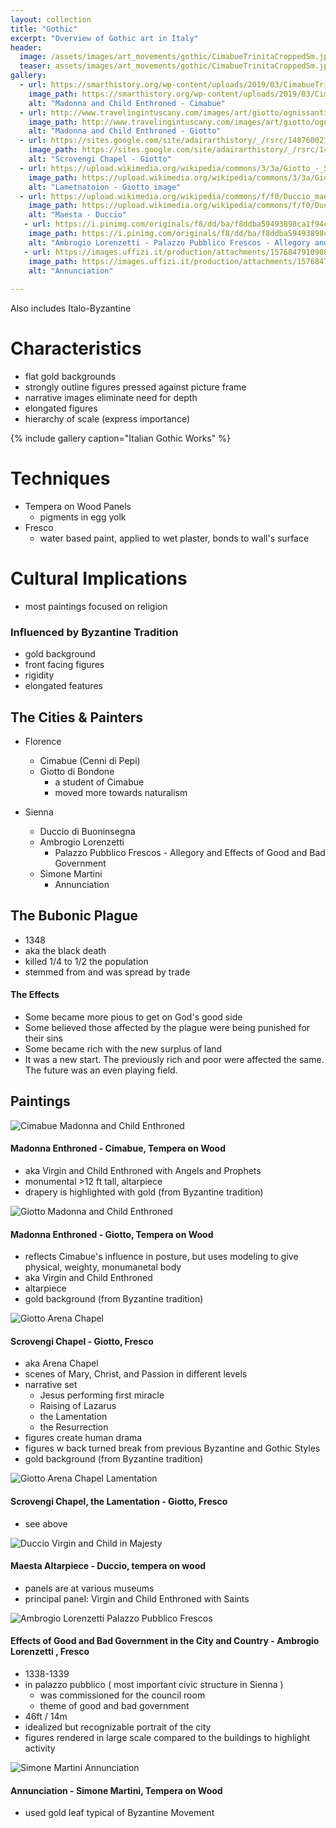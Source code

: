 ```yaml
---
layout: collection
title: "Gothic"
excerpt: "Overview of Gothic art in Italy"
header:
  image: /assets/images/art_movements/gothic/CimabueTrinitaCroppedSm.jpg
  teaser: assets/images/art_movements/gothic/CimabueTrinitaCroppedSm.jpg
gallery:
  - url: https://smarthistory.org/wp-content/uploads/2019/03/CimabueTrinitaCroppedSm.jpg 
    image_path: https://smarthistory.org/wp-content/uploads/2019/03/CimabueTrinitaCroppedSm.jpg 
    alt: "Madonna and Child Enthroned - Cimabue"
  - url: http://www.travelingintuscany.com/images/art/giotto/ognissantimadonna700.jpg
    image_path: http://www.travelingintuscany.com/images/art/giotto/ognissantimadonna700.jpg
    alt: "Madonna and Child Enthroned - Giotto"
  - url: https://sites.google.com/site/adairarthistory/_/rsrc/1487600272497/iii-early-europe-and-colonial-americas/63-arena-scrovegni-chapel-including-lamentation/114200.jpg
    image_path: https://sites.google.com/site/adairarthistory/_/rsrc/1487600272497/iii-early-europe-and-colonial-americas/63-arena-scrovegni-chapel-including-lamentation/114200.jpg
    alt: "Scrovengi Chapel - Giotto"
  - url: https://upload.wikimedia.org/wikipedia/commons/3/3a/Giotto_-_Scrovegni_-_-36-_-_Lamentation_%28The_Mourning_of_Christ%29_adj.jpg
    image_path: https://upload.wikimedia.org/wikipedia/commons/3/3a/Giotto_-_Scrovegni_-_-36-_-_Lamentation_%28The_Mourning_of_Christ%29_adj.jpg
    alt: "Lametnatoion - Giotto image"
  - url: https://upload.wikimedia.org/wikipedia/commons/f/f0/Duccio_maesta1021.jpg 
    image_path: https://upload.wikimedia.org/wikipedia/commons/f/f0/Duccio_maesta1021.jpg
    alt: "Maesta - Duccio"
   - url: https://i.pinimg.com/originals/f8/dd/ba/f8ddba59493898ca1f94c7dcae37e7eb.jpg 
    image_path: https://i.pinimg.com/originals/f8/dd/ba/f8ddba59493898ca1f94c7dcae37e7eb.jpg
    alt: "Ambrogio Lorenzetti - Palazzo Pubblico Frescos - Allegory and Effects of Good and Bad Government"
   - url: https://images.uffizi.it/production/attachments/1576847910908083-02-simone-martini.jpg?ixlib=rails-2.1.3&w=1200&h=800&fit=clip&crop=center&fm=pjpg&auto=compress
    image_path: https://images.uffizi.it/production/attachments/1576847910908083-02-simone-martini.jpg?ixlib=rails-2.1.3&w=1200&h=800&fit=clip&crop=center&fm=pjpg&auto=compress
    alt: "Annunciation"
    
---
```

Also includes Italo-Byzantine

# Characteristics 
* flat gold backgrounds 
* strongly outline figures pressed against picture frame
* narrative images eliminate need for depth
* elongated figures
* hierarchy of scale (express importance)

{% include gallery caption="Italian Gothic Works" %}


# Techniques
* Tempera on Wood Panels
  * pigments in egg yolk
* Fresco
  * water based paint, applied to wet plaster, bonds to wall's surface

# Cultural Implications
* most paintings focused on religion

### Influenced by Byzantine Tradition
* gold background
* front facing figures
* rigidity
* elongated features 

## The Cities & Painters

* Florence
  * Cimabue (Cenni di Pepi)
  * Giotto di Bondone
    * a student of Cimabue
    * moved more towards naturalism 
    
* Sienna
  * Duccio di Buoninsegna
  * Ambrogio Lorenzetti
    * Palazzo Pubblico Frescos - Allegory and Effects of Good and Bad Government
  * Simone Martini
    * Annunciation
    
## The Bubonic Plague
* 1348
* aka the black death
* killed 1/4 to 1/2 the population
* stemmed from and was spread by trade
#### The Effects
* Some became more pious to get on God's good side
* Some believed those affected by the plague were being punished for their sins
* Some became rich with the new surplus of land 
* It was a new start. The previously rich and poor were affected the same. The future was an even playing field. 


## Paintings

![Cimabue Madonna and Child Enthroned](https://smarthistory.org/wp-content/uploads/2019/03/CimabueTrinitaCroppedSm.jpg "Cimabue - Madonna and Child Enthroned")
#### Madonna Enthroned - Cimabue, Tempera on Wood
* aka Virgin and Child Enthroned with Angels and Prophets
* monumental >12 ft tall, altarpiece
* drapery is highlighted with gold (from Byzantine tradition)


![Giotto Madonna and Child Enthroned](http://www.travelingintuscany.com/images/art/giotto/ognissantimadonna700.jpg "Giotto - Madonna and Child Enthroned")
#### Madonna Enthroned - Giotto, Tempera on Wood
* reflects Cimabue's influence in posture, but uses modeling to give physical, weighty, monumanetal body
* aka Virgin and Child Enthroned
* altarpiece
* gold background (from Byzantine tradition)


![Giotto Arena Chapel](https://sites.google.com/site/adairarthistory/_/rsrc/1487600272497/iii-early-europe-and-colonial-americas/63-arena-scrovegni-chapel-including-lamentation/114200.jpg "Giotto - Arena Chapel")
#### Scrovengi Chapel - Giotto, Fresco
* aka Arena Chapel
* scenes of Mary, Christ, and Passion in different levels
* narrative set
  * Jesus performing first miracle
  * Raising of Lazarus
  * the Lamentation
  * the Resurrection 
* figures create human drama
* figures w back turned break from previous Byzantine and Gothic Styles
* gold background (from Byzantine tradition)


![Giotto Arena Chapel Lamentation](https://upload.wikimedia.org/wikipedia/commons/3/3a/Giotto_-_Scrovegni_-_-36-_-_Lamentation_%28The_Mourning_of_Christ%29_adj.jpg "Giotto - Arena Chapel, Lamentation")
#### Scrovengi Chapel, the Lamentation - Giotto, Fresco
* see above


![Duccio Virgin and Child in Majesty](https://upload.wikimedia.org/wikipedia/commons/f/f0/Duccio_maesta1021.jpg "Duccio - Virgin and Child in Majesty / Maesta Altarpiece")
#### Maesta Altarpiece  - Duccio, tempera on wood
* panels are at various museums
* principal panel: Virgin and Child Enthroned with Saints


![Ambrogio Lorenzetti Palazzo Pubblico Frescos ](https://i.pinimg.com/originals/f8/dd/ba/f8ddba59493898ca1f94c7dcae37e7eb.jpg "Ambrogio Lorenzetti - Palazzo Pubblico Frescos - Allegory and Effects of Good and Bad Government")
#### Effects of Good and Bad Government in the City and Country - Ambrogio Lorenzetti , Fresco
* 1338-1339
* in palazzo pubblico ( most important civic structure in Sienna ) 
  * was commissioned for the council room 
  * theme of good and bad government
* 46ft / 14m
* idealized but recognizable portrait of the city
* figures rendered in large scale compared to the buildings to highlight activity 


![Simone Martini Annunciation ](https://images.uffizi.it/production/attachments/1576847910908083-02-simone-martini.jpg?ixlib=rails-2.1.3&w=1200&h=800&fit=clip&crop=center&fm=pjpg&auto=compress "Simone Martini - Annunciation ")
#### Annunciation - Simone Martini, Tempera on Wood
* used gold leaf typical of Byzantine Movement
